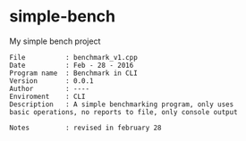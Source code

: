 # simple-bench
My simple bench project

 	File          : benchmark_v1.cpp
	Date          : Feb - 28 - 2016
	Program name  : Benchmark in CLI
	Version       : 0.0.1
	Author        : ----
	Enviroment    : CLI
	Description   : A simple benchmarking program, only uses 
	basic operations, no reports to file, only console output
	
	Notes         : revised in february 28
